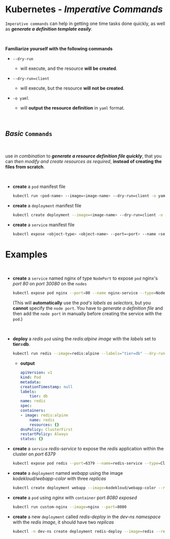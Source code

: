 # **Kubernetes** - ***Imperative Commands***

`Imperative commands` can help in getting one time tasks done quickly, as well as ***generate a definition template easily***.

<br />

**Familiarize yourself with the following commands**

* `--dry-run`
  * will execute, and the resource **will be created**.

* `--dry-run=client`
  * will execute, but the resource **will not be created**.

* `-o yaml`
  * will **output the resource definition** in `yaml` format.


<br>

## ***Basic*** `Commands`

<br>

use *in combination* to ***generate a resource definition file quickly***, that you can *then modify and create resources as required*, **instead of creating the files from scratch**.


<br>

* **create** a `pod` manifest file

    ```bash
    kubectl run <pod-name> --image=<image-name> --dry-run=client -o yaml
    ```

* **create** a `deployment` manifest file

    ```bash
    kubectl create deployment --image=<image-name> --dry-run=client -o yaml
    ```

* **create** a `service` manifest file

    ```bash
    kubectl expose <object-type> <object-name> --port=<port> --name <service-name> --dry-run=client -o yaml
    ```

# **Examples**

<br />

* **create** a `service` named nginx of type `NodePort` to expose `pod` nginx's *port 80* on *port 30080* on the `nodes`

    ```bash
    kubectl expose pod nginx --port=80 --name nginx-service --type=NodePort --dry-run=client -o yaml
    ```

    (This will **automatically** use the *pod's labels as selectors*, but you **cannot** specify the `node port`. You have to *generate a definition file* and then add the `node port` in manually before creating the service with the `pod`.)
    
    <br />

* **deploy** a *redis* `pod` using the *redis:alpine image* with the *labels* set to **tier=db**.

    ```bash
    kubectl run redis --image=redis:alpine --labels="tier=db" --dry-run=client -o yaml > redis-pod.yaml
    ```

  * **output**

    ```yaml
    apiVersion: v1
    kind: Pod
    metadata:
    creationTimestamp: null
    labels:
        tier: db
    name: redis
    spec:
    containers:
    - image: redis:alpine
        name: redis
        resources: {}
    dnsPolicy: ClusterFirst
    restartPolicy: Always
    status: {}
    ```

* **create** a `service` *redis-service* to expose the *redis* application within the cluster on *port 6379*

    ```bash
    kubectl expose pod redis --port=6379 --name=redis-service --type=ClusterIP --dry-run=client -o yaml > redis-service.yaml 
    ```

* **create** a `deployment` named *webapp* using the image *kodekloud/webapp-color* with three *replicas*

    ```bash
    kubectl create deployment webapp --image=kodekloud/webapp-color --replicas=3 --dry-run=client -o yaml > webapp-dep.yaml
    ```

* **create** a `pod` using *nginx* with `container` port *8080 exposed*

    ```bash
    kubectl run custom-nginx --image=nginx --port=8080
    ```

* **create** a new `deployment` called *redis-deploy* in the *dev-ns namespace* with the *redis image*, it should have two *replicas*

    ```bash
    kubectl -n dev-ns create deployment redis-deploy --image=redis --replicas=2 --dry-run=client -o yaml > rd-dev.yaml
    ```
